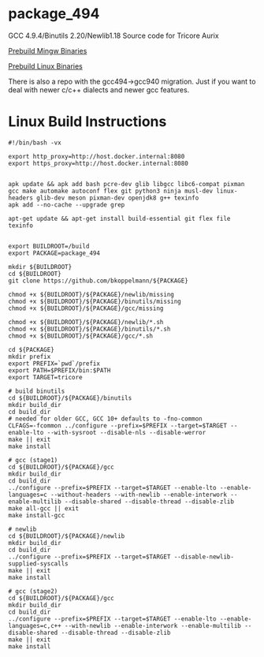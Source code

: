 # package_494
GCC 4.9.4/Binutils 2.20/Newlib1.18 Source code for Tricore Aurix

[Prebuild Mingw Binaries](https://github.com/volumit/tricore_gcc494_mingw_bins)

[Prebuild Linux Binaries](https://github.com/volumit/tricore_gcc494_linux_bins)

There is also a repo with the gcc494->gcc940 migration.
Just if you want to deal with newer c/c++ dialects and newer gcc features.

# Linux Build Instructions
```
#!/bin/bash -vx

export http_proxy=http://host.docker.internal:8080
export https_proxy=http://host.docker.internal:8080


apk update && apk add bash pcre-dev glib libgcc libc6-compat pixman gcc make automake autoconf flex git python3 ninja musl-dev linux-headers glib-dev meson pixman-dev openjdk8 g++ texinfo
apk add --no-cache --upgrade grep

apt-get update && apt-get install build-essential git flex file texinfo


export BUILDROOT=/build
export PACKAGE=package_494

mkdir ${BUILDROOT}
cd ${BUILDROOT}
git clone https://github.com/bkoppelmann/${PACKAGE}

chmod +x ${BUILDROOT}/${PACKAGE}/newlib/missing
chmod +x ${BUILDROOT}/${PACKAGE}/binutils/missing
chmod +x ${BUILDROOT}/${PACKAGE}/gcc/missing

chmod +x ${BUILDROOT}/${PACKAGE}/newlib/*.sh
chmod +x ${BUILDROOT}/${PACKAGE}/binutils/*.sh
chmod +x ${BUILDROOT}/${PACKAGE}/gcc/*.sh

cd ${PACKAGE}
mkdir prefix
export PREFIX=`pwd`/prefix
export PATH=$PREFIX/bin:$PATH
export TARGET=tricore

# build binutils
cd ${BUILDROOT}/${PACKAGE}/binutils
mkdir build_dir
cd build_dir
# needed for older GCC, GCC 10+ defaults to -fno-common
CLFAGS=-fcommon ../configure --prefix=$PREFIX --target=$TARGET --enable-lto --with-sysroot --disable-nls --disable-werror
make || exit
make install

# gcc (stage1)
cd ${BUILDROOT}/${PACKAGE}/gcc
mkdir build_dir
cd build_dir
../configure --prefix=$PREFIX --target=$TARGET --enable-lto --enable-languages=c --without-headers --with-newlib --enable-interwork --enable-multilib --disable-shared --disable-thread --disable-zlib
make all-gcc || exit
make install-gcc

# newlib
cd ${BUILDROOT}/${PACKAGE}/newlib
mkdir build_dir 
cd build_dir
../configure --prefix=$PREFIX --target=$TARGET --disable-newlib-supplied-syscalls
make || exit
make install

# gcc (stage2)
cd ${BUILDROOT}/${PACKAGE}/gcc 
mkdir build_dir
cd build_dir
../configure --prefix=$PREFIX --target=$TARGET --enable-lto --enable-languages=c,c++ --with-newlib --enable-interwork --enable-multilib --disable-shared --disable-thread --disable-zlib
make || exit
make install
```
